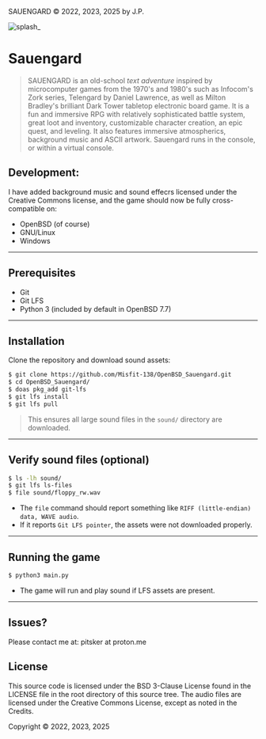 SAUENGARD © 2022, 2023, 2025 by J.P.

![splash_](https://user-images.githubusercontent.com/105970436/213262250-f591f961-3fd7-4646-9173-67d8a9893687.jpg)

# Sauengard

> SAUENGARD is an old-school *text adventure* inspired by microcomputer
games from the 1970's and 1980's such as Infocom's Zork series,
Telengard by Daniel Lawrence, as well as Milton Bradley's 
brilliant Dark Tower tabletop electronic board game.
It is a fun and immersive RPG with relatively sophisticated 
battle system, great loot and inventory, customizable character
creation, an epic quest, and leveling. It also features immersive atmospherics, background music
>and ASCII artwork. Sauengard runs in the console, or within a virtual console.

## Development:

I have added background music and sound effecrs licensed under the Creative Commons
license, and the game should now be fully cross-compatible on:
* OpenBSD (of course)
* GNU/Linux
* Windows
---

## Prerequisites

- Git
- Git LFS
- Python 3 (included by default in OpenBSD 7.7)

---

## Installation

Clone the repository and download sound assets:

```sh
$ git clone https://github.com/Misfit-138/OpenBSD_Sauengard.git
$ cd OpenBSD_Sauengard/
$ doas pkg_add git-lfs
$ git lfs install
$ git lfs pull
```

> This ensures all large sound files in the `sound/` directory are downloaded.

---

## Verify sound files (optional)
```sh
$ ls -lh sound/
$ git lfs ls-files
$ file sound/floppy_rw.wav
```
- The `file` command should report something like `RIFF (little-endian) data, WAVE audio`.  
- If it reports `Git LFS pointer`, the assets were not downloaded properly.

---

## Running the game
```sh  
$ python3 main.py
```
- The game will run and play sound if LFS assets are present.  

---

## Issues?
Please contact me at: 
pitsker at proton.me

## License

This source code is licensed under the BSD 3-Clause License found in the LICENSE file
in the root directory of this source tree. The audio files are licensed under the Creative Commons
License, except as noted in the Credits.

Copyright © 2022, 2023, 2025
